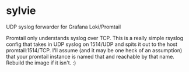 # sylvie
UDP syslog forwarder for Grafana Loki/Promtail

Promtail only understands syslog over TCP. This is a really simple rsyslog config that takes in UDP syslog on 1514/UDP and spits it out to the host promtail:1514/TCP. I'll assume (and it may be one heck of an assumption) that your promtail instance is named that and reachable by that name. Rebuild the image if it isn't. :)

